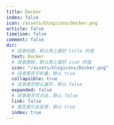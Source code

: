 ```yaml
---
title: Docker
index: false
icon: /assets/blogicons/Docker.png
article: false
timeline: false
comment: false
dir:
  # 目录标题，默认用上面的 title 的值
  text: Docker
  # 目录图标，默认用上面的 icon 的值
  icon: "/assets/blogicons/Docker.png"
  # 目录是否可折叠，默认 true
  collapsible: true
  # 目录是否默认展开，默认 false
  expanded: false
  # 目录是否可点击，默认 false
  link: false
  # 是否索引此目录，默认 true
  index: true
---
```


<div class="catalog-display-container">
  <Catalog hideHeading />
</div>
